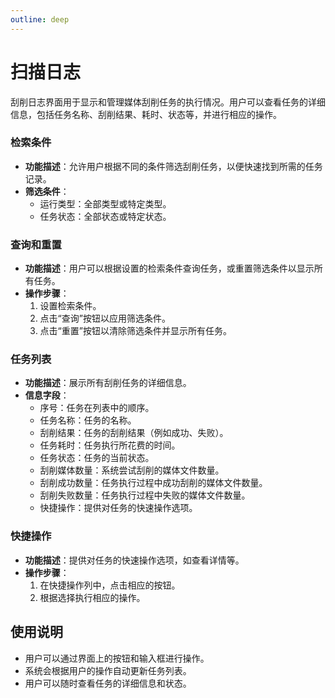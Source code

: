 ```yaml
---
outline: deep
---
```


# 扫描日志

刮削日志界面用于显示和管理媒体刮削任务的执行情况。用户可以查看任务的详细信息，包括任务名称、刮削结果、耗时、状态等，并进行相应的操作。

<a-image style="border-radius: 12px" src="/images/usage/task-scrape-001.png" />

### 检索条件
- **功能描述**：允许用户根据不同的条件筛选刮削任务，以便快速找到所需的任务记录。
- **筛选条件**：
  - 运行类型：全部类型或特定类型。
  - 任务状态：全部状态或特定状态。

### 查询和重置
- **功能描述**：用户可以根据设置的检索条件查询任务，或重置筛选条件以显示所有任务。
- **操作步骤**：
  1. 设置检索条件。
  2. 点击“查询”按钮以应用筛选条件。
  3. 点击“重置”按钮以清除筛选条件并显示所有任务。

### 任务列表
- **功能描述**：展示所有刮削任务的详细信息。
- **信息字段**：
  - 序号：任务在列表中的顺序。
  - 任务名称：任务的名称。
  - 刮削结果：任务的刮削结果（例如成功、失败）。
  - 任务耗时：任务执行所花费的时间。
  - 任务状态：任务的当前状态。
  - 刮削媒体数量：系统尝试刮削的媒体文件数量。
  - 刮削成功数量：任务执行过程中成功刮削的媒体文件数量。
  - 刮削失败数量：任务执行过程中失败的媒体文件数量。
  - 快捷操作：提供对任务的快速操作选项。

### 快捷操作
- **功能描述**：提供对任务的快速操作选项，如查看详情等。
- **操作步骤**：
  1. 在快捷操作列中，点击相应的按钮。
  2. 根据选择执行相应的操作。

## 使用说明
- 用户可以通过界面上的按钮和输入框进行操作。
- 系统会根据用户的操作自动更新任务列表。
- 用户可以随时查看任务的详细信息和状态。